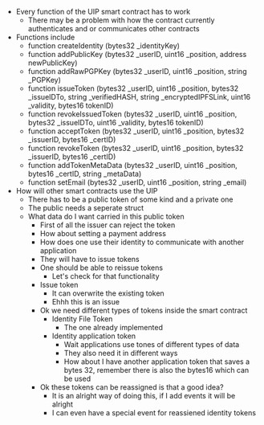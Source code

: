 * Every function of the UIP smart contract has to work
    * There may be a problem with how the contract currently authenticates and or communicates other contracts 
* Functions include
    * function createIdentity (bytes32 _identityKey)
    * function addPublicKey (bytes32 _userID, uint16 _position, address newPublicKey)
    * function addRawPGPKey (bytes32 _userID, uint16 _position, string _PGPKey)
    * function issueToken (bytes32 _userID, uint16 _position, bytes32 _issueIDTo, string _verifiedHASH, string _encryptedIPFSLink, uint16 _validity, bytes16 tokenID)
    * function revokeIssuedToken (bytes32 _userID, uint16 _position, bytes32 _issueIDTo, uint16 _validity, bytes16 tokenID)
    * function acceptToken (bytes32 _userID, uint16 _position, bytes32 _issuerID, bytes16 _certID)
    * function revokeToken (bytes32 _userID, uint16 _position, bytes32 _issuerID, bytes16 _certID)
    * function addTokenMetaData (bytes32 _userID, uint16 _position, bytes16 _certID, string _metaData)
    * function setEmail (bytes32 _userID, uint16 _position, string _email)
* How will other smart contracts use the UIP
    * There has to be a public token of some kind and a private one
    * The public needs a seperate struct
    * What data do I want carried in this public token
        * First of all the issuer can reject the token
        * How about setting a payment address
        * How does one use their identity to communicate with another application
        * They will have to issue tokens
        * One should be able to reissue tokens
            * Let's check for that functionality
        * Issue token
            * It can overwrite the existing token
            * Ehhh this is an issue
        * Ok we need different types of tokens inside the smart contract
            * Identity File Token
                * The one already implemented
            * Identity application token
                * Wait applications use tones of different types of data
                * They also need it in different ways
                * How about I have another application token that saves a bytes 32, remember there is also the bytes16 which can be used
        * Ok these tokens can be reassigned is that a good idea?
            * It is an alright way of doing this, if I add events it will be alright
            * I can even have a special event for reassiened identity tokens